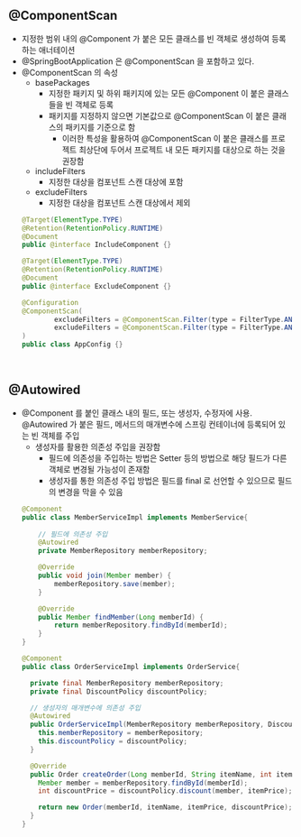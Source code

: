 ## @ComponentScan
- 지정한 범위 내의 @Component 가 붙은 모든 클래스를 빈 객체로 생성하여 등록하는 애너테이션
- @SpringBootApplication 은 @ComponentScan 을 포함하고 있다.
- @ComponentScan 의 속성
  - basePackages
    - 지정한 패키지 및 하위 패키지에 있는 모든 @Component 이 붙은 클래스들을 빈 객체로 등록
    - 패키지를 지정하지 않으면 기본값으로 @ComponentScan 이 붙은 클래스의 패키지를 기준으로 함
      - 이러한 특성을 활용하여 @ComponentScan 이 붙은 클래스를 프로젝트 최상단에 두어서 프로젝트 내 모든 패키지를 대상으로 하는 것을 권장함  
  - includeFilters
    - 지정한 대상을 컴포넌트 스캔 대상에 포함
  - excludeFilters
    - 지정한 대상을 컴포넌트 스캔 대상에서 제외
  ```java
  @Target(ElementType.TYPE)
  @Retention(RetentionPolicy.RUNTIME)
  @Document
  public @interface IncludeComponent {}
  
  @Target(ElementType.TYPE)
  @Retention(RetentionPolicy.RUNTIME)
  @Document
  public @interface ExcludeComponent {}
  
  @Configuration
  @ComponentScan(
          excludeFilters = @ComponentScan.Filter(type = FilterType.ANNOTATION, classes = IncludeComponent.class),
          excludeFilters = @ComponentScan.Filter(type = FilterType.ANNOTATION, classes = ExcludeComponent.class)
  )
  public class AppConfig {}
  
  ```
  
<br>

## @Autowired
- @Component 를 붙인 클래스 내의 필드, 또는 생성자, 수정자에 사용. @Autowired 가 붙은 필드, 메서드의 매개변수에 스프링 컨테이너에 등록되어 있는 빈 객체를 주입
  - 생성자를 활용한 의존성 주입을 권장함
    - 필드에 의존성을 주입하는 방법은 Setter 등의 방법으로 해당 필드가 다른 객체로 변경될 가능성이 존재함
    - 생성자를 통한 의존성 주입 방법은 필드를 final 로 선언할 수 있으므로 필드의 변경을 막을 수 있음
  ```java
  @Component
  public class MemberServiceImpl implements MemberService{
      
      // 필드에 의존성 주입
      @Autowired
      private MemberRepository memberRepository;
  
      @Override
      public void join(Member member) {
          memberRepository.save(member);
      }
  
      @Override
      public Member findMember(Long memberId) {
          return memberRepository.findById(memberId);
      }
  }
  
  @Component
  public class OrderServiceImpl implements OrderService{
  
    private final MemberRepository memberRepository;
    private final DiscountPolicy discountPolicy;
  
    // 생성자의 매개변수에 의존성 주입
    @Autowired
    public OrderServiceImpl(MemberRepository memberRepository, DiscountPolicy discountPolicy) {
      this.memberRepository = memberRepository;
      this.discountPolicy = discountPolicy;
    }
  
    @Override
    public Order createOrder(Long memberId, String itemName, int itemPrice) {
      Member member = memberRepository.findById(memberId);
      int discountPrice = discountPolicy.discount(member, itemPrice);
  
      return new Order(memberId, itemName, itemPrice, discountPrice);
    }
  }
  ```

